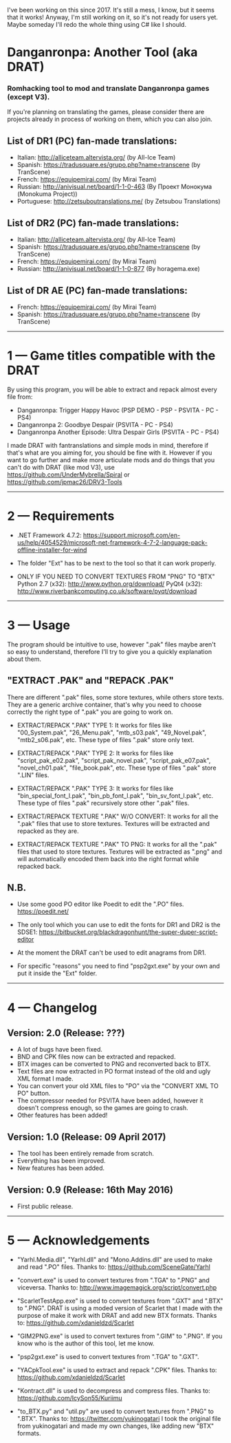 I've been working on this since 2017. It's still a mess, I know, but it seems that it works! Anyway, I'm still working on it, so it's not ready for users yet.
Maybe someday I'll redo the whole thing using C# like I should.

# Danganronpa: Another Tool (aka DRAT)
### Romhacking tool to mod and translate Danganronpa games (except V3).

If you're planning on translating the games, please consider there are
projects already in process of working on them, which you can also join. 

## List of DR1 (PC) fan-made translations:
- Italian: http://alliceteam.altervista.org/ (by All-Ice Team)
- Spanish: https://tradusquare.es/grupo.php?name=transcene (by TranScene)
- French: https://equipemirai.com/ (by Mirai Team)
- Russian: http://anivisual.net/board/1-1-0-463 (By Проект Монокума (Monokuma Project))
- Portuguese: http://zetsuboutranslations.me/ (by Zetsubou Translations)

## List of DR2 (PC) fan-made translations:

- Italian: http://alliceteam.altervista.org/ (by All-Ice Team)
- Spanish: https://tradusquare.es/grupo.php?name=transcene (by TranScene)
- French: https://equipemirai.com/ (by Mirai Team)
- Russian: http://anivisual.net/board/1-1-0-877 (By horagema.exe)

## List of DR AE (PC) fan-made translations:
- French: https://equipemirai.com/ (by Mirai Team)
- Spanish: https://tradusquare.es/grupo.php?name=transcene (by TranScene)

-------------------------------------------------------------------------------------

# 1 — Game titles compatible with the DRAT
By using this program, you will be able to extract and repack almost every file from:
- Danganronpa: Trigger Happy Havoc (PSP DEMO - PSP - PSVITA - PC - PS4)
- Danganronpa 2: Goodbye Despair (PSVITA - PC - PS4)
- Danganronpa Another Episode: Ultra Despair Girls (PSVITA - PC - PS4)

I made DRAT with fantranslations and simple mods in mind, therefore if that's what are you aiming for, you should be fine with it.
However if you want to go further and make more articulate mods and do things that you can't do with DRAT (like mod V3), use https://github.com/UnderMybrella/Spiral or https://github.com/jpmac26/DRV3-Tools

-------------------------------------------------------------------------------------

# 2 — Requirements
- .NET Framework 4.7.2: https://support.microsoft.com/en-us/help/4054529/microsoft-net-framework-4-7-2-language-pack-offline-installer-for-wind
- The folder "Ext" has to be next to the tool so that it can work properly.

- ONLY IF YOU NEED TO CONVERT TEXTURES FROM "PNG" TO "BTX"
Python 2.7 (x32): http://www.python.org/download/
PyQt4 (x32): http://www.riverbankcomputing.co.uk/software/pyqt/download

-------------------------------------------------------------------------------------

# 3 — Usage
The program should be intuitive to use, however ".pak" files maybe aren't so easy to
understand, therefore I'll try to give you a quickly explanation about them. 

## "EXTRACT .PAK" and "REPACK .PAK"
There are different ".pak" files, some store textures, while others store texts.
They are a generic archive container, that's why you need to choose correctly the
right type of ".pak" you are going to work on.

- EXTRACT/REPACK ".PAK" TYPE 1: It works for files like "00_System.pak", "26_Menu.pak",
  "mtb_s03.pak", "49_Novel.pak", "mtb2_s06.pak", etc.
  These type of files ".pak" store only text.

- EXTRACT/REPACK ".PAK" TYPE 2: It works for files like "script_pak_e02.pak",
  "script_pak_novel.pak", "script_pak_e07.pak", "novel_ch01.pak", "file_book.pak", etc.
  These type of files ".pak" store ".LIN" files.

- EXTRACT/REPACK ".PAK" TYPE 3: It works for files like "bin_special_font_l.pak",
  "bin_pb_font_l.pak", "bin_sv_font_l.pak", etc.
  These type of files ".pak" recursively store other ".pak" files.
		
- EXTRACT/REPACK TEXTURE ".PAK" W/O CONVERT: It works for all the ".pak" files
  that use to store textures. Textures will be extracted and repacked as they are.

- EXTRACT/REPACK TEXTURE ".PAK" TO PNG: It works for all the ".pak" files that used
  to store textures. Textures will be extracted as ".png" and will automatically
  encoded them back into the right format while repacked back.

## N.B.  
- Use some good PO editor like Poedit to edit the ".PO" files.
  https://poedit.net/
  
- The only tool which you can use to edit the fonts for DR1 and DR2 is the SDSE1:
  https://bitbucket.org/blackdragonhunt/the-super-duper-script-editor

- At the moment the DRAT can't be used to edit anagrams from DR1.

- For specific "reasons" you need to find "psp2gxt.exe" by your own
  and put it inside the "Ext" folder.
  
-------------------------------------------------------------------------------------

# 4 — Changelog
## Version: 2.0 (Release: ???)
- A lot of bugs have been fixed.
- BND and CPK files now can be extracted and repacked.
- BTX images can be converted to PNG and reconverted back to BTX.
- Text files are now extracted in PO format instead of the old and ugly XML format I made.
- You can convert your old XML files to "PO" via the "CONVERT XML TO PO" button.
- The compressor needed for PSVITA have been added, however it doesn't compress enough, so the games are going to crash.
- Other features has been added!

## Version: 1.0 (Release: 09 April 2017)
- The tool has been entirely remade from scratch.
- Everything has been improved.
- New features has been added.

## Version: 0.9 (Release: 16th May 2016)
- First public release.

-------------------------------------------------------------------------------------

# 5 — Acknowledgements 
- "Yarhl.Media.dll", "Yarhl.dll" and "Mono.Addins.dll" are used to make and read ".PO" files.
  Thanks to: https://github.com/SceneGate/Yarhl
  
- "convert.exe" is used to convert textures from ".TGA" to ".PNG" and viceversa.
  Thanks to: http://www.imagemagick.org/script/convert.php

- "ScarletTestApp.exe" is used to convert textures from ".GXT" and ".BTX" to ".PNG".
  DRAT is using a moded version of Scarlet that I made with the purpose of make it work with DRAT and add new BTX formats.
  Thanks to: https://github.com/xdanieldzd/Scarlet
  
- "GIM2PNG.exe" is used to convert textures from ".GIM" to ".PNG".
  If you know who is the author of this tool, let me know.
  
- "psp2gxt.exe" is used to convert textures from ".TGA" to ".GXT".

- "YACpkTool.exe" is used to extract and repack ".CPK" files.
  Thanks to: https://github.com/xdanieldzd/Scarlet

- "Kontract.dll" is used to decompress and compress files.
  Thanks to: https://github.com/IcySon55/Kuriimu
  
- "to_BTX.py" and "util.py" are used to convert textures from ".PNG" to ".BTX".
  Thanks to: https://twitter.com/yukinogatari
  I took the original file from yukinogatari and made my own changes, like adding new "BTX" formats.